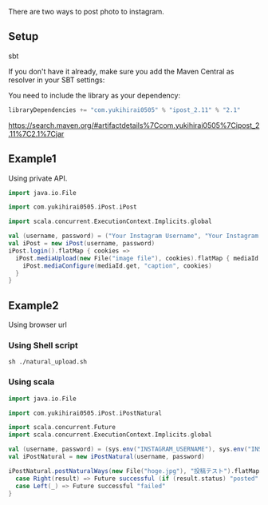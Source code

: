 There are two ways to post photo to instagram.

## Setup

sbt

If you don't have it already, make sure you add the Maven Central as resolver in your SBT settings:

You need to include the library as your dependency:

```scala
libraryDependencies += "com.yukihirai0505" % "ipost_2.11" % "2.1"
```

https://search.maven.org/#artifactdetails%7Ccom.yukihirai0505%7Cipost_2.11%7C2.1%7Cjar

## Example1

Using private API.


```scala
import java.io.File

import com.yukihirai0505.iPost.iPost

import scala.concurrent.ExecutionContext.Implicits.global

val (username, password) = ("Your Instagram Username", "Your Instagram Password")
val iPost = new iPost(username, password)
iPost.login().flatMap { cookies =>
  iPost.mediaUpload(new File("image file"), cookies).flatMap { mediaId =>
    iPost.mediaConfigure(mediaId.get, "caption", cookies)
  }
}
```

## Example2

Using browser url


### Using Shell script

```
sh ./natural_upload.sh
```

### Using scala

```scala
import java.io.File

import com.yukihirai0505.iPost.iPostNatural

import scala.concurrent.Future
import scala.concurrent.ExecutionContext.Implicits.global

val (username, password) = (sys.env("INSTAGRAM_USERNAME"), sys.env("INSTAGRAM_PASSWORD"))
val iPostNatural = new iPostNatural(username, password)

iPostNatural.postNaturalWays(new File("hoge.jpg"), "投稿テスト").flatMap {
  case Right(result) => Future successful (if (result.status) "posted" else "failed")
  case Left(_) => Future successful "failed"
}

```